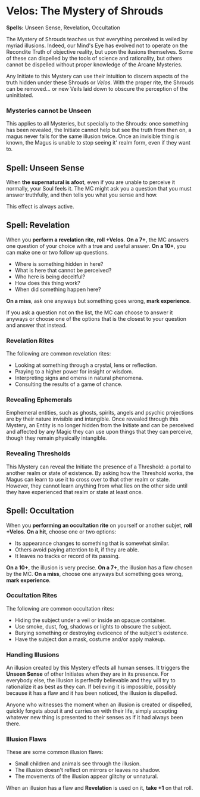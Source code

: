 # Velos: The Mystery of Shrouds

__Spells:__ Unseen Sense, Revelation, Occultation

The Mystery of Shrouds teaches us that everything perceived is veiled by myriad illusions. 
Indeed, our Mind's Eye has evolved not to operate on the Recondite Truth of objective reality, but upon the ilusions themselves. 
Some of these can dispelled by the tools of science and rationality, but others cannot be dispelled without proper knowledge of the Arcane Mysteries.

Any Initiate to this Mystery can use their intuition to discern aspects of the truth hidden under these Shrouds or _Velos_. 
With the proper rite, the Shrouds can be removed... or new Veils laid down to obscure the perception of the uninitiated.

### Mysteries cannot be Unseen

This applies to all Mysteries, but specially to the Shrouds: once something has been revealed, the Initiate cannot help but see the truth from then on, a magus never falls for the same illusion twice. 
Once an invisible thing is known, the Magus is unable to stop seeing it' realm form, even if they want to.


## Spell: Unseen Sense

When __the supernatural is afoot__, even if you are unable to perceive it normally, your Soul feels it. 
The MC might ask you a question that you must answer truthfully, and then tells you what you sense and how.

This effect is always active.


## Spell: Revelation

When you __perform a revelation rite__, __roll +Velos__. 
__On a 7+__, the MC answers one question of your choice with a true and useful answer.
__On a 10+__, you can make one or two follow up questions.

* Where is something hidden in here?
* What is here that cannot be perceived?
* Who here is being deceitful?
* How does this thing work?
* When did something happen here?

__On a miss__, ask one anyways but something goes wrong, __mark experience__.

If you ask a question not on the list, the MC can choose to answer it anyways or choose one of the options that is the closest to your question and answer that instead.

### Revelation Rites

The following are common revelation rites:

* Looking at something through a crystal, lens or reflection.
* Praying to a higher power for insight or wisdom.
* Interpreting signs and omens in natural phenomena. 
* Consulting the results of a game of chance.

### Revealing Ephemerals

Emphemeral entities, such as ghosts, spirits, angels and psychic projections are by their nature invisible and intangible. 
Once revealed through this Mystery, an Entity is no longer hidden from the Initiate and can be perceived and affected by any Magic they can use upon things that they can perceive, though they remain physically intangible.

### Revealing Thresholds

This Mystery can reveal the Initiate the presence of a Threshold: a portal to another realm or state of existence. 
By asking how the Threshold works, the Magus can learn to use it to cross over to that other realm or state. 
However, they cannot learn anything from what lies on the other side until they have experienced that realm or state at least once. 


## Spell: Occultation

When you __performing an occultation rite__ on yourself or another subjet, __roll +Velos__. 
__On a hit__, choose one or two options:

* Its appearance changes to something that is somewhat similar.
* Others avoid paying attention to it, if they are able.
* It leaves no tracks or record of its passing.

__On a 10+__, the illusion is very precise. 
__On a 7+__, the illusion has a flaw chosen by the MC. 
__On a miss__, choose one anyways but something goes wrong, __mark experience__.

### Occultation Rites

The following are common occultation rites:

* Hiding the subject under a veil or inside an opaque container.
* Use smoke, dust, fog, shadows or lights to obscure the subject.
* Burying something or destroying evdicence of the subject's existence.
* Have the subject don a mask, costume and/or apply makeup.

### Handling Illusions

An illusion created by this Mystery effects all human senses. 
It triggers the __Unseen Sense__ of other Initiates when they are in its presence. 
For everybody else, the illusion is perfectly believable and they will try to rationalize it as best as they can. 
If believing it is impossible, possibly because it has a flaw and it has been noticed, the illusion is dispelled. 

Anyone who witnesses the moment when an illusion is created or dispelled, quickly forgets about it and carries on with their life, simply accepting whatever new thing is presented to their senses as if it had always been there.

### Illusion Flaws

These are some common illusion flaws:

* Small children and animals see through the illusion.
* The illusion doesn't reflect on mirrors or leaves no shadow.
* The movements of the illusion appear glitchy or unnatural.

When an illusion has a flaw and __Revelation__ is used on it, __take +1__ on that roll.
